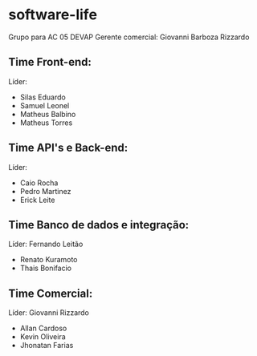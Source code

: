 # software-life
Grupo para AC 05 DEVAP
Gerente comercial: Giovanni Barboza Rizzardo

## Time Front-end:
Líder:
 * Silas Eduardo
 * Samuel Leonel
 * Matheus Balbino
 * Matheus Torres

## Time API's e Back-end:
Líder: 
 * Caio Rocha
 * Pedro Martinez
 * Erick Leite
  
## Time Banco de dados e integração:
Líder: Fernando Leitão
 * Renato Kuramoto
 * Thais Bonifacio 

## Time Comercial:
Líder: Giovanni Rizzardo
 * Allan Cardoso
 * Kevin Oliveira
 * Jhonatan Farias
